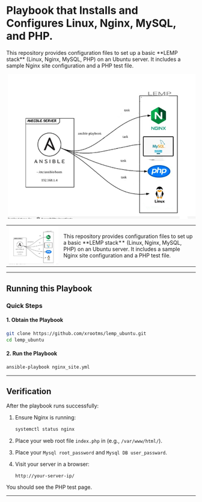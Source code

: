 # Playbook that Installs and Configures Linux, Nginx, MySQL, and PHP.

<p align="left">
This repository provides configuration files to set up a basic **LEMP stack** (Linux, Nginx, MySQL, PHP) on an Ubuntu server.  
It includes a sample Nginx site configuration and a PHP test file.
</p>
<p align="right">
  <img src="./image/image.jpg" alt="LEMP Diagram" width="500">
</p>

<table>
  <tr>
    <td><img src="./image/image.jpg" alt="LEMP Diagram" width="600"></td>
    <td>
      This repository provides configuration files to set up a basic **LEMP stack** (Linux, Nginx, MySQL, PHP) on an Ubuntu server.  
      It includes a sample Nginx site configuration and a PHP test file.
    </td>
  </tr>
</table>


---

## Running this Playbook

### Quick Steps

#### 1. Obtain the Playbook

```bash
git clone https://github.com/xrootms/lemp_ubuntu.git
cd lemp_ubuntu
```
#### 2. Run the Playbook

```bash
ansible-playbook nginx_site.yml
```
---

## Verification

After the playbook runs successfully:

1. Ensure Nginx is running:
   ```bash
   systemctl status nginx
   ```
2. Place your web root file `index.php` in (e.g., `/var/www/html/`).
3. Place your `Mysql root_password` and `Mysql DB user_passward`.
4. Visit your server in a browser:

   ```
   http://your-server-ip/
   ```

You should see the PHP test page.

---
